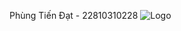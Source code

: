 Phùng Tiến Đạt - 22810310228
![Logo](![image](https://github.com/user-attachments/assets/c4d9c3ff-169b-4e50-ae54-7428b3c86638)
)
